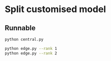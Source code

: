 # Split customised model

## Runnable

```bash
python central.py

python edge.py --rank 1
python edge.py --rank 2

```